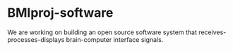 # BMIproj-software
We are working on building an open source software system that receives-processes-displays brain-computer interface signals.
